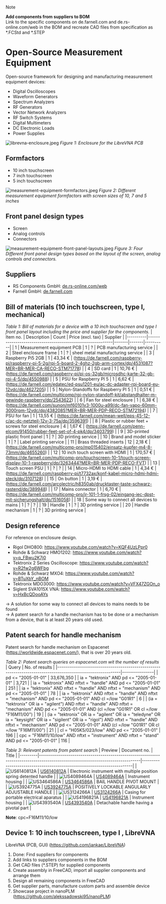 > [!NOTE]
> **Add components from suppliers to BOM** <br>
> Link to the specific components on de.farnell.com and de.rs-online.com/web in the BOM and recreate CAD files from specification as *.FCStd and *.STEP

# Open-Source Measurement Equipment
Open-source framework for designing and manufacturing measurement equipment devices:
- Digital Oscilloscopes
- Waveform Generators
- Spectrum Analyzers
- RF Generators
- Vector Network Analyzers
- RF Switch Systems
- Digital Multimeters
- DC Electronic Loads
- Power Supplies

![librevna-enclosure.jpeg](librevna-enclosure.jpeg)
*Figure 1: Enclosure for the LibreVNA PCB*


## Formfactors
- 10 inch touchscreen
- 7 inch touchscreen
- 5 inch touchscreen

![measurement-equipment-formfactors.jpeg](measurement-equipment-formfactors.jpeg)
*Figure 2: Different measurement equipment formfactors with screen sizes of 10, 7 and 5 inches*


## Front panel design types
- Screen
- Analog controls
- Connectors

![measurement-equipment-front-panel-layouts.jpeg](measurement-equipment-front-panel-layouts.jpeg)
*Figure 3: Four Different front panel design types based on the layout of the screen, analog controls and connectors.*


## Suppliers
- RS Components GmbH: [de.rs-online.com/web](https://de.rs-online.com/web)
- Farnell GmbH: [de.farnell.com](https://de.farnell.com)

## Bill of materials (10 inch touchscreen, type I, mechanical)
*Table 1: Bill of materials for a device with a 10 inch touchscreen and type I front panel layout including the price and supplier for the components.*
| Item no. | Description                                                | Count | Price (excl. tax) | Supplier |
|----------|------------------------------------------------------------|-------|-------|----------|
| 1  | Measurement equipment PCB                                  |   1   |   ?   |    PCB manufacturing service      |
| 2  | Steel enclosure frame                                      |   1   |   ?   |    sheel metal manufacturing service      |
| 3  | Raspberry Pi5 2GB                                             |   1   |   43,34 €     |    (https://de.farnell.com/raspberry-pi/raspberry-pi-5-2g/rpi-5-board-2-4ghz-2gb-arm-cortex/dp/4531087?MER=BR-MER-CA-RECO-STM71778)      |
| 4  | SD card                                                    |   1   |  10,76 €    |    (https://de.farnell.com/raspberry-pi/pi-os-32gb/microsdhc-karte-32-gb-rpi-4-5/dp/4550988)      |
| 5  | PSU for Raspberry PI 5                                     |   1   |  6,62 €   |    (https://de.farnell.com/edatec/ed-psu1201-eu/ac-dc-adapter-rpi-board-eu-12vdc/dp/4627205)    |
| 5  | Nylon-Standoffs for Raspberry PI 5                                     |   1   |  0,51 €   |    (https://de.farnell.com/multicomp/rpi-nylon-standoff-kit/abstandhalter-m-gewinde-raspberry/dp/2543622)    |
| 6  | Fan for steel enclosure                                    |   1   |   6,38 €    |     (https://de.farnell.com/sunon/mf60101v3-1000u-a99/dc-fan-vapo-60mm-3000rpm-12vdc/dp/4382085?MER=BR-MER-PDP-RECO-STM72194)    |
| 7  | PSU for fan                                                |   1   |   13,55 €    |     (https://de.farnell.com/mean-well/eps-45-12-c/ac-dc-netzteil-12v-3-75a/dp/3596391)    |
| 8  | Plastic or rubber feet + screws for steel enclosure        |   4   |  1,67 €     |    (https://de.farnell.com/penn-elcom/91450/rubber-feet-set-of-4-pk4/dp/3403799)      |
| 9 | 3D-printed plastic front panel                             |   1   |   ?     |   3D printing service      |
| 10 | Brand and model sticker                                    |   1   |   ?    |     Label printing service     |
| 11 | Brass threaded inserts                                |   12    |   2,18 €    |     (https://de.farnell.com/multicomp-pro/mp015402/einsatz-kupfer-m4-8-73mm/dp/4655260)     |
| 12 | 10 inch touch screen with HDMI                             |   1   |  170,57 €   |     (https://de.farnell.com/multicomp-pro/touchscreen-10-1/touch-screen-display-10-1-raspberry/dp/3263444?MER=BR-MER-PDP-RECO-FVT)    |
| 13 | Touch screen PSU                                           |   1   |   ?    |     ?     |
| 14 | Micro-HDMI to HDMI cable                        |   1   |   4,34 €    |    (https://de.farnell.com/raspberry-pi/t7732ax/konf-kabel-micro-hdmi-hdmi-steck/dp/3107128)      |
| 15 | On button                                                  |   1   |   3,19 €    |    (https://de.farnell.com/arcolectric/h8350ab/drucktaster-taste-schwarz-rastend/dp/389948)      |
| 17 | Mains connector                                            |   1   |   6,70 €    |    (https://de.farnell.com/multicomp-pro/jr-101-1-frsg-02/eingang-iec-dpst-mit-sicherungshalt/dp/1516058)      |
| 18 | Some way to connect all devices to mains                   |   1   |   ?    |    ?      |
| 19 | Handle                                                     |   1   |   ?    |    3D printing service      |
| 20 | Handle mechanism                                           |   1   |   ?    |    3D printing service      |


## Design reference
For reference on enclosure design.
- Rigol DHO800: https://www.youtube.com/watch?v=KQF4UzLPpr0
- Rohde & Schwarz HMO1202: https://www.youtube.com/watch?v=q_FBwu2K7j0
- Tektronix 2 Series Oscilloscope: https://www.youtube.com/watch?v=R2fw2g6WFbg
- Rohde & Schwarz MXO4: https://www.youtube.com/watch?v=BTuXbY_nBOM
- Tektronix MDO3000: https://www.youtube.com/watch?v=VFX47ZGOn_o
- Siglent SVA1015X VNA: https://www.youtube.com/watch?v=HxBcQDooAYs

-> A solution for some way to connect all devices to mains needs to be found<br>
-> A patent search for a handle mechanism has to be done or a mechanism from a device, that is at least 20 years old used.

## Patent search for handle mechanism
Patent search for handle mechanism on Espacenet (https://worldwide.espacenet.com/), that is over 20 years old.

*Table 2: Patent search queries on espacenet.com wit the number of results*
| Query                                                                                                        | No. of results |
|--------------------------------------------------------------------------------------------------------------|----------------|
| pd <= "2005-01-01"                                                                                           | 33,676,350     |
| ia = "tektronix" AND pd <= "2005-01-01"                                                                      | 3,721          |
| ia = "tektronix" AND nftxt = "handle" AND pd <= "2005-01-01"                                                 | 251            |
| ia = "tektronix" AND nftxt = "handle" AND nftxt = "mechanism" AND pd <= "2005-01-01"                         | 78             |
| ia = "tektronix" AND nftxt = "handle" AND nftxt = "mechanism" AND pd <= "2005-01-01" AND cl =/low "G01R1"    | 6             |
| (ia = "tektronix" OR ia = "agilent") AND nftxt = "handle" AND nftxt = "mechanism" AND pd <= "2005-01-01" AND (cl =/low "G01R1" OR cl =/low "F16M11/00")    | 19             |
| (ia = "tektronix" OR ia = "agilent" OR ia = "teledyne" OR ia = "keysight" OR ia = "sigilent" OR ia = "rigol") AND nftxt = "handle" AND nftxt = "mechanism" AND pd <= "2005-01-01" AND (cl =/low "G01R1" OR cl =/low "F16M11/00")    | 21             |
| cl = "H05K5/023/low" AND pd <= "2005-01-01"    | 196             |
| cpc = "F16M11/10/low" AND nftxt = "instrument" AND nftxt = "stand" AND pd <= "2005-01-01"    | 116             |



*Table 3: Relevant patents from patent search*
| Preview | Document no.                                                                                                                    | Title                                                                   |
|---------|---------------------------------------------------------------------------------------------------------------------------------|-------------------------------------------------------------------------|
| ![US6140812A](US6140812A.png) | [US6140812A](https://worldwide.espacenet.com/patent/search/family/022275362/publication/US6000097A?q=pn%3DUS6000097A)           | Electronic instrument with multiple position spring detented handle     |
| ![US4089464A](US4089464A.png) | [US4089464A](https://worldwide.espacenet.com/patent/search/family/024926023/publication/US4089464A?q=pn%3DUS4089464A)           | Instrument housing     |
| ![US3464586A](US3464586A.png) | [US3464586A](https://worldwide.espacenet.com/patent/search/family/025103197/publication/US3464586A?q=US3464586A)           | BAIL HANDLE PIVOT MOUNT     |
| ![US3924775A](US3924775A.png) | [US3924775A](https://worldwide.espacenet.com/patent/search/family/023445693/publication/US3924775A?q=US3924775A)           | POSITIVELY LOCKABLE ANGULARLY ADJUSTABLE HANDLE     |
| ![US3124266A](US3124266A.png) | [US3124266A](https://worldwide.espacenet.com/patent/search/family/003453724/publication/US3124266A?q=US3124266A)           | Casing for portable electrical aparatus     |
| ![US4196821A](US4196821A.png) | [US4196821A](https://worldwide.espacenet.com/patent/search/family/027111658/publication/US4196821A?q=US4196821A)           | Instrument housing     |
| ![US4393540A](US4393540A.png) | [US4393540A](https://worldwide.espacenet.com/patent/search/family/014271265/publication/US4393540A?q=US4393540A)           | Detachable handle having a pivotal part     |



**Note**: cpc=F16M11/10/low

## Device 1: 10 inch touchscreen, type I , LibreVNA
LibreVNA (PCB, GUI) (https://github.com/jankae/LibreVNA)

1. Done: Find suppliers for components
2. Add links to suppliers components in the BOM
3. Get CAD files (*.STEP) for supplied components
4. Create assembly in FreeCAD, import all supplier components and arrange them
5. Design all remaining components in FreeCAD
6. Get supplier parts, manufacture custom parts and assemble device
7. Showcase project in nanoPLM (https://github.com/alekssadowski95/nanoPLM)
